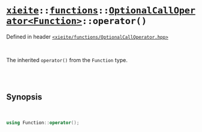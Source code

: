 # [`xieite`](../../../README.md)`::`[`functions`](../../../docs/functions.md)`::`[`OptionalCallOperator<Function>`](../../../docs/functions/OptionalCallOperator.md)`::operator()`
Defined in header [`<xieite/functions/OptionalCallOperator.hpp>`](../../../include/xieite/functions/OptionalCallOperator.hpp)

<br/>

The inherited `operator()` from the `Function` type.

<br/><br/>

## Synopsis

<br/>

```cpp
using Function::operator();
```

